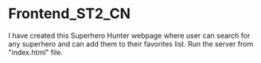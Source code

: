 # Frontend_ST2_CN
I have created this Superhero Hunter webpage where user can search for any superhero and can add them to their favorites list. Run the server from "index.html" file. 
